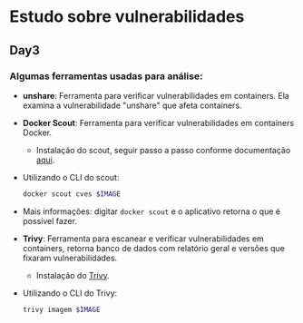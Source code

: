 # Estudo sobre vulnerabilidades
## Day3

### Algumas ferramentas usadas para análise:

- **unshare**: Ferramenta para verificar vulnerabilidades em containers. Ela examina a vulnerabilidade "unshare" que afeta containers.

- **Docker Scout**: Ferramenta para verificar vulnerabilidades em containers Docker.
  - Instalação do scout, seguir passo a passo conforme documentação [aqui](https://docs.docker.com/scout/install/).

- Utilizando o CLI do scout:
  ```bash
  docker scout cves $IMAGE
  ```

- Mais informações: digitar `docker scout` e o aplicativo retorna o que é possível fazer.

- **Trivy**: Ferramenta para escanear e verificar vulnerabilidades em containers, retorna banco de dados com relatório geral e versões que fixaram vulnerabilidades.
  - Instalação do [Trivy](https://aquasecurity.github.io/trivy/v0.50/getting-started/installation/).

- Utilizando o CLI do Trivy:
  ```bash
  trivy imagem $IMAGE
  ```

